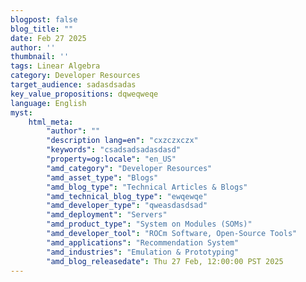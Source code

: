 ```yaml
---
blogpost: false
blog_title: ""
date: Feb 27 2025
author: ''
thumbnail: ''
tags: Linear Algebra
category: Developer Resources
target_audience: sadasdsadas
key_value_propositions: dqweqweqe
language: English
myst:
    html_meta:
        "author": ""
        "description lang=en": "cxzczxczx"
        "keywords": "csadsadsadasdasd"
        "property=og:locale": "en_US"
        "amd_category": "Developer Resources"
        "amd_asset_type": "Blogs"
        "amd_blog_type": "Technical Articles & Blogs"
        "amd_technical_blog_type": "ewqewqe"
        "amd_developer_type": "qweasdasdsad"
        "amd_deployment": "Servers"
        "amd_product_type": "System on Modules (SOMs)"
        "amd_developer_tool": "ROCm Software, Open-Source Tools"
        "amd_applications": "Recommendation System"
        "amd_industries": "Emulation & Prototyping"
        "amd_blog_releasedate": Thu 27 Feb, 12:00:00 PST 2025
---
```

